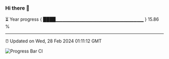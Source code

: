 ### Hi there 👋

⏳ Year progress { ████▁▁▁▁▁▁▁▁▁▁▁▁▁▁▁▁▁▁▁▁▁▁▁▁▁▁ } 15.86 %

---

⏰ Updated on Wed, 28 Feb 2024 01:11:12 GMT

![Progress Bar CI](https://github.com/ZhaoGui/ZhaoGui/workflows/Progress%20Bar%20CI/badge.svg)
